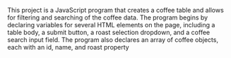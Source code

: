 This project is a JavaScript program that creates a coffee table and allows for filtering and searching of the coffee data. The program begins by declaring variables for several HTML elements on the page, including a table body, a submit button, a roast selection dropdown, and a coffee search input field. The program also declares an array of coffee objects, each with an id, name, and roast property

